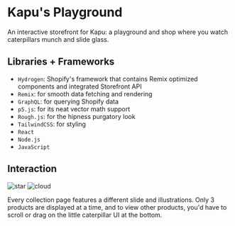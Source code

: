 # Kapu's Playground

An interactive storefront for Kapu: a playground and shop where you watch caterpillars munch and slide glass.

## Libraries + Frameworks

- `Hydrogen`: Shopify's framework that contains Remix optimized components and integrated Storefront API
- `Remix`: for smooth data fetching and rendering
- `GraphQL`: for querying Shopify data
- `p5.js`: for its neat vector math support
- `Rough.js`: for the hipness purgatory look
- `TailwindCSS`: for styling
- `React`
- `Node.js`
- `JavaScript`

## Interaction

![star](https://media2.giphy.com/media/v1.Y2lkPTc5MGI3NjExM3h3Zm43cXh5enRoZHZudmxjM3ZwemxlaW80MGlxdmhpcmJ3ZmRrcyZlcD12MV9pbnRlcm5hbF9naWZfYnlfaWQmY3Q9Zw/YnRDIyuNwBOud2qYQT/giphy.gif)
![cloud](https://media2.giphy.com/media/v1.Y2lkPTc5MGI3NjExamhnaDkybWowczhucWN0NHJ5cXdjNHN4N3JraGttOGtjNG5mcHloMCZlcD12MV9pbnRlcm5hbF9naWZfYnlfaWQmY3Q9Zw/BXqvz19RM2Cyllpe3m/giphy.gif)

Every collection page features a different slide and illustrations. Only 3 products are displayed at a time, and to view other products, you'd have to scroll or drag on the little caterpillar UI at the bottom. 

